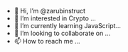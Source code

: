 - 👋 Hi, I’m @zarubinstruct
- 👀 I’m interested in Crypto ...
- 🌱 I’m currently learning JavaScript...
- 💞️ I’m looking to collaborate on ...
- 📫 How to reach me ...

<!---
zarubinstruct/zarubinstruct is a ✨ special ✨ repository because its `README.md` (this file) appears on your GitHub profile.
You can click the Preview link to take a look at your changes.
--->
